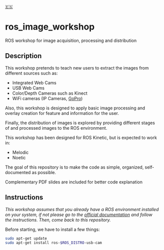 [🇪🇸](/README-ES.md "Spanish")

# ros_image_workshop

ROS workshop for image acquisition, processing and distribution

## Description 

This workshop pretends to teach new users to extract the images from different sources such as:

* Integrated Web Cams
* USB Web Cams
* Color/Depth Cameras such as Kinect
* WiFi cameras (IP Cameras, [GoPro](https://github.com/TOTON95/ros-gopro-driver))

Also, this workshop is designed to apply basic image processing and overlay creation for feature and information for the user. 

Finally, the distribution of images is explored by providing different stages of and processed images to the ROS environment.

This workshop has been designed for ROS Kinetic, but is expected to work in:

- Melodic
- Noetic

The goal of this repository is to make the code as simple, organized, self-documented as possible. 

Complementary PDF slides are included for better code explanation

## Instructions

*This workshop assumes that you already have a ROS environment installed on your system, if not please go to the [official documentation](http://wiki.ros.org/ROS/Installation) and follow the instructions. Then, come back to this repository.*



Before starting, we have to install a few things:

```bash
sudo apt-get update
sudo apt-get install ros-$ROS_DISTRO-usb-cam
```

